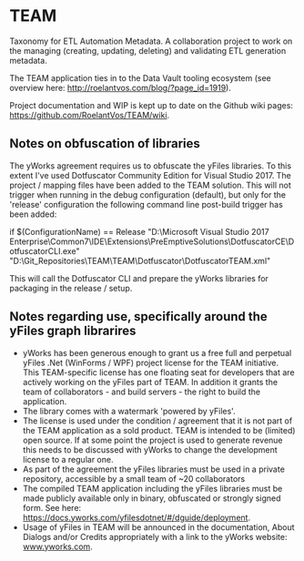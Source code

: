 # TEAM
Taxonomy for ETL Automation Metadata. A collaboration project to work on the managing (creating, updating, deleting) and validating ETL generation metadata.

The TEAM application ties in to the Data Vault tooling ecosystem (see overview here: http://roelantvos.com/blog/?page_id=1919).

Project documentation and WIP is kept up to date on the Github wiki pages: https://github.com/RoelantVos/TEAM/wiki.

## Notes on obfuscation of libraries

The yWorks agreement requires us to obfuscate the yFiles libraries. To this extent I've used Dotfuscator Community Edition for Visual Studio 2017. The project / mapping files have been added to the TEAM solution. This will not trigger when running in the debug configuration (default), but only for the 'release' configuration the following command line post-build trigger has been added:

if $(ConfigurationName) == Release "D:\Microsoft Visual Studio 2017 Enterprise\Common7\IDE\Extensions\PreEmptiveSolutions\DotfuscatorCE\DotfuscatorCLI.exe" "D:\Git_Repositories\TEAM\TEAM\Dotfuscator\DotfuscatorTEAM.xml"

This will call the Dotfuscator CLI and prepare the yWorks libraries for packaging in the release / setup.

## Notes regarding use, specifically around the yFiles graph librarires
* yWorks has been generous enough to grant us a free full and perpetual yFiles .Net (WinForms / WPF) project license for the TEAM initiative. This TEAM-specific license has one floating seat for developers that are actively working on the yFiles part of TEAM. In addition it grants the team of collaborators - and build servers - the right to build the application. 
* The library comes with a watermark 'powered by yFiles'.
* The license is used under the condition / agreement that it is not part of the TEAM application as a sold product. TEAM is intended to be (limited) open source. If at some point the project is used to generate revenue this needs to be discussed with yWorks to change the development license to a regular one.
* As part of the agreement the yFiles libraries must be used in a private repository, accessible by a small team of ~20 collaborators 
* The compiled TEAM application including the yFiles libraries must be made publicly available only in binary, obfuscated or strongly signed form. See here: https://docs.yworks.com/yfilesdotnet/#/dguide/deployment.
* Usage of yFiles in TEAM will be announced in the documentation, About Dialogs and/or Credits appropriately with a link to the yWorks website: www.yworks.com.


